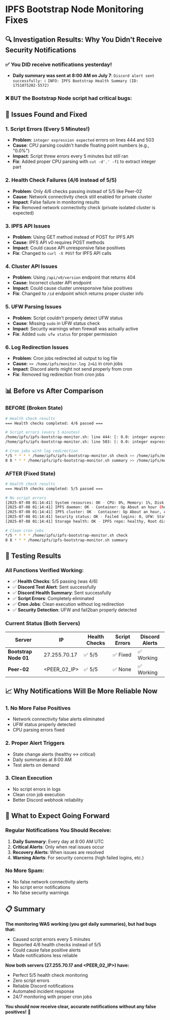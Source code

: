 # IPFS Bootstrap Node Monitoring Fixes

## 🔍 **Investigation Results: Why You Didn't Receive Security Notifications**

### ✅ **You DID receive notifications yesterday!**
- **Daily summary was sent at 8:00 AM on July 7**: `Discord alert sent successfully: ℹ️ INFO: IPFS Bootstrap Health Summary (ID: 1751875202-5572)`

### ❌ **BUT the Bootstrap Node script had critical bugs:**

## 🐛 **Issues Found and Fixed**

### 1. **Script Errors (Every 5 Minutes!)**
- **Problem**: `integer expression expected` errors on lines 444 and 503
- **Cause**: CPU parsing couldn't handle floating point numbers (e.g., "0.0%")
- **Impact**: Script threw errors every 5 minutes but still ran
- **Fix**: Added proper CPU parsing with `cut -d'.' -f1` to extract integer part

### 2. **Health Check Failures (4/6 instead of 5/5)**
- **Problem**: Only 4/6 checks passing instead of 5/5 like Peer-02
- **Cause**: Network connectivity check still enabled for private cluster
- **Impact**: False failure in monitoring results
- **Fix**: Removed network connectivity check (private isolated cluster is expected)

### 3. **IPFS API Issues**
- **Problem**: Using GET method instead of POST for IPFS API
- **Cause**: IPFS API v0 requires POST methods
- **Impact**: Could cause API unresponsive false positives
- **Fix**: Changed to `curl -X POST` for IPFS API calls

### 4. **Cluster API Issues**
- **Problem**: Using `/api/v0/version` endpoint that returns 404
- **Cause**: Incorrect cluster API endpoint
- **Impact**: Could cause cluster unresponsive false positives
- **Fix**: Changed to `/id` endpoint which returns proper cluster info

### 5. **UFW Parsing Issues**
- **Problem**: Script couldn't properly detect UFW status
- **Cause**: Missing `sudo` in UFW status check
- **Impact**: Security warnings when firewall was actually active
- **Fix**: Added `sudo ufw status` for proper permission

### 6. **Log Redirection Issues**
- **Problem**: Cron jobs redirected all output to log file
- **Cause**: `>> /home/ipfs/monitor.log 2>&1` in cron jobs
- **Impact**: Discord alerts might not send properly from cron
- **Fix**: Removed log redirection from cron jobs

## 📊 **Before vs After Comparison**

### **BEFORE (Broken State)**
```bash
# Health check results
=== Health checks completed: 4/6 passed ===

# Script errors (every 5 minutes)
/home/ipfs/ipfs-bootstrap-monitor.sh: line 444: [: 0.0: integer expression expected
/home/ipfs/ipfs-bootstrap-monitor.sh: line 503: [: 0.0: integer expression expected

# Cron jobs with log redirection
*/5 * * * * /home/ipfs/ipfs-bootstrap-monitor.sh check >> /home/ipfs/monitor.log 2>&1
0 8 * * * /home/ipfs/ipfs-bootstrap-monitor.sh summary >> /home/ipfs/monitor.log 2>&1
```

### **AFTER (Fixed State)**
```bash
# Health check results
=== Health checks completed: 5/5 passed ===

# No script errors
[2025-07-08 01:14:41] System resources: OK - CPU: 0%, Memory: 1%, Disk: 1%
[2025-07-08 01:14:41] IPFS daemon: OK - Container: Up About an hour (healthy)
[2025-07-08 01:14:41] IPFS cluster: OK - Container: Up About an hour, API: Responsive, Peers: 2
[2025-07-08 01:14:41] Security status: OK - Failed logins: 0, UFW: Status: active, Fail2ban: active
[2025-07-08 01:14:41] Storage health: OK - IPFS repo: healthy, Root disk: 1%, Storage errors: 0

# Clean cron jobs
*/5 * * * * /home/ipfs/ipfs-bootstrap-monitor.sh check
0 8 * * * /home/ipfs/ipfs-bootstrap-monitor.sh summary
```

## 🎯 **Testing Results**

### **All Functions Verified Working:**
- ✅ **Health Checks**: 5/5 passing (was 4/6)
- ✅ **Discord Test Alert**: Sent successfully
- ✅ **Discord Health Summary**: Sent successfully  
- ✅ **Script Errors**: Completely eliminated
- ✅ **Cron Jobs**: Clean execution without log redirection
- ✅ **Security Detection**: UFW and fail2ban properly detected

### **Current Status (Both Servers)**
| Server | IP | Health Checks | Script Errors | Discord Alerts |
|--------|-----|---------------|---------------|----------------|
| **Bootstrap Node 01** | 27.255.70.17 | ✅ 5/5 | ✅ Fixed | ✅ Working |
| **Peer-02** | <PEER_02_IP> | ✅ 5/5 | ✅ None | ✅ Working |

## 📈 **Why Notifications Will Be More Reliable Now**

### **1. No More False Positives**
- Network connectivity false alerts eliminated
- UFW status properly detected
- CPU parsing errors fixed

### **2. Proper Alert Triggers**
- State change alerts (healthy ↔ critical)
- Daily summaries at 8:00 AM
- Test alerts on demand

### **3. Clean Execution**
- No script errors in logs
- Clean cron job execution
- Better Discord webhook reliability

## 🔮 **What to Expect Going Forward**

### **Regular Notifications You Should Receive:**
1. **Daily Summary**: Every day at 8:00 AM UTC
2. **Critical Alerts**: Only when real issues occur
3. **Recovery Alerts**: When issues are resolved
4. **Warning Alerts**: For security concerns (high failed logins, etc.)

### **No More Spam:**
- No false network connectivity alerts
- No script error notifications
- No false security warnings

## 📋 **Summary**

**The monitoring WAS working (you got daily summaries), but had bugs that:**
- Caused script errors every 5 minutes
- Reported 4/6 health checks instead of 5/5
- Could cause false positive alerts
- Made notifications less reliable

**Now both servers (27.255.70.17 and <PEER_02_IP>) have:**
- Perfect 5/5 health check monitoring
- Zero script errors
- Reliable Discord notifications
- Automated incident response
- 24/7 monitoring with proper cron jobs

**You should now receive clear, accurate notifications without any false positives!** 🎉 